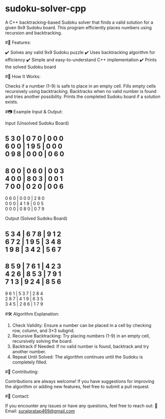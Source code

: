 # sudoku-solver-cpp
A C++ backtracking-based Sudoku solver that finds a valid solution for a given 9x9 Sudoku board. This program efficiently places numbers using recursion and backtracking.

#🚀 Features:

✔️ Solves any valid 9x9 Sudoku puzzle
✔️ Uses backtracking algorithm for efficiency
✔️ Simple and easy-to-understand C++ implementation
✔️ Prints the solved Sudoku board


#📌 How It Works:

Checks if a number (1-9) is safe to place in an empty cell.
Fills empty cells recursively using backtracking.
Backtracks when no valid number is found and tries another possibility.
Prints the completed Sudoku board if a solution exists.


#📷 Example Input & Output:

Input (Unsolved Sudoku Board)

5 3 0 | 0 7 0 | 0 0 0  
6 0 0 | 1 9 5 | 0 0 0  
0 9 8 | 0 0 0 | 0 6 0  
---------------------
8 0 0 | 0 6 0 | 0 0 3  
4 0 0 | 8 0 3 | 0 0 1  
7 0 0 | 0 2 0 | 0 0 6  
---------------------
0 6 0 | 0 0 0 | 2 8 0  
0 0 0 | 4 1 9 | 0 0 5  
0 0 0 | 0 8 0 | 0 7 9  


Output (Solved Sudoku Board)

5 3 4 | 6 7 8 | 9 1 2  
6 7 2 | 1 9 5 | 3 4 8  
1 9 8 | 3 4 2 | 5 6 7  
---------------------
8 5 9 | 7 6 1 | 4 2 3  
4 2 6 | 8 5 3 | 7 9 1  
7 1 3 | 9 2 4 | 8 5 6  
---------------------
9 6 1 | 5 3 7 | 2 8 4  
2 8 7 | 4 1 9 | 6 3 5  
3 4 5 | 2 8 6 | 1 7 9  


#🛠 Algorithm Explanation:

1) Check Validity: Ensure a number can be placed in a cell by checking row, column, and 3×3 subgrid.
2) Recursive Backtracking: Try placing numbers (1-9) in an empty cell, recursively solving the board.
3) Backtrack if Needed: If no valid number is found, backtrack and try another number.
4) Repeat Until Solved: The algorithm continues until the Sudoku is completely filled.


#🤝 Contributing:

Contributions are always welcome! If you have suggestions for improving the algorithm or adding new features, feel free to submit a pull request.

#📩 Contact:

If you encounter any issues or have any questions, feel free to reach out:
📧 Email: surajpratap469@gmail.com
